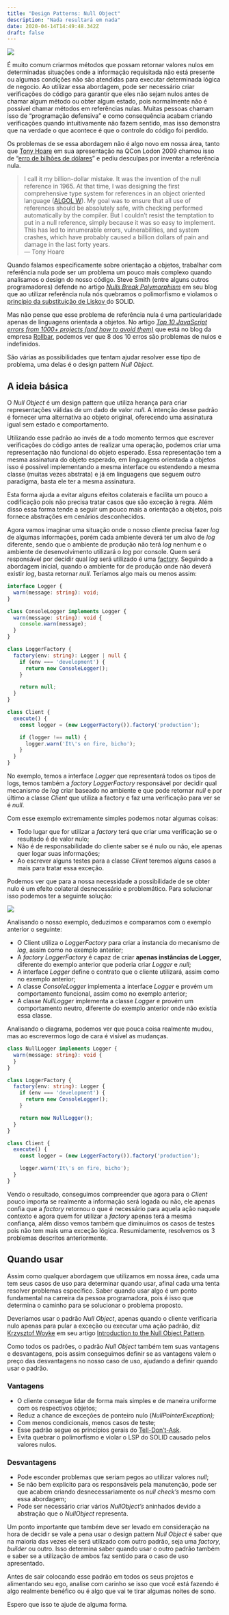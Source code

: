 ```yaml
---
title: "Design Patterns: Null Object"
description: "Nada resultará em nada"
date: 2020-04-14T14:49:48.342Z
draft: false
---
```


![](/uploads/2020/04/14/empty-glass.jpeg)

É muito comum criarmos métodos que possam retornar valores nulos em determinadas
situações onde a informação requisitada não está presente ou algumas condições
não são atendidas para executar determinada lógica de negocio. Ao utilizar essa
abordagem, pode ser necessário criar verificações do código para garantir que
eles não sejam nulos antes de chamar algum método ou obter algum estado, pois
normalmente não é possível chamar métodos em referências nulas. Muitas pessoas
chamam isso de “programação defensiva” e como consequência acabam criando
verificações quando intuitivamente não fazem sentido, mas isso demonstra que na
verdade o que acontece é que o controle do código foi perdido.

Os problemas de se essa abordagem não é algo novo em nossa área, tanto que [Tony
Hoare](https://en.wikipedia.org/wiki/Tony_Hoare) em sua apresentação na QCon
Lodon 2009 chamou isso de “[erro de bilhões de
dólares](https://www.infoq.com/presentations/Null-References-The-Billion-Dollar-Mistake-Tony-Hoare/)”
e pediu desculpas por inventar a referência nula.

> I call it my billion-dollar mistake. It was the invention of the null reference
> in 1965. At that time, I was designing the first comprehensive type system for
references in an object oriented language ([ALGOL
W](https://en.wikipedia.org/wiki/ALGOL_W)). My goal was to ensure that all use
of references should be absolutely safe, with checking performed automatically
by the compiler. But I couldn’t resist the temptation to put in a null
reference, simply because it was so easy to implement. This has led to
innumerable errors, vulnerabilities, and system crashes, which have probably
caused a billion dollars of pain and damage in the last forty years. <br> — Tony
Hoare

Quando falamos especificamente sobre orientação a objetos, trabalhar com
referência nula pode ser um problema um pouco mais complexo quando analisamos o
design do nosso código. Steve Smith (entre alguns outros programadores) defende
no artigo *[Nulls Break
Polymorphism](https://ardalis.com/nulls-break-polymorphism)* em seu blog que ao
utilizar referência nula nós quebramos o polimorfismo e violamos o [princípio da
substituição de Liskov ](https://deviq.com/liskov-substitution-principle/)do
SOLID.

Mas não pense que esse problema de referência nula é uma particularidade apenas
de linguagens orientada a objetos. No artigo *[Top 10 JavaScript errors from
1000+ projects (and how to avoid
them)](https://rollbar.com/blog/top-10-javascript-errors/)* que está no blog da
empresa [Rollbar](https://rollbar.com/), podemos ver que 8 dos 10 erros são
problemas de nulos e indefinidos.

São várias as possibilidades que tentam ajudar resolver esse tipo de problema,
uma delas é o design pattern *Null Object*.

## A ideia básica

O *Null Object* é um design pattern que utiliza herança para criar
representações válidas de um dado de valor *null*. A intenção desse padrão é
fornecer uma alternativa ao objeto original, oferecendo uma assinatura igual sem
estado e comportamento.

Utilizando esse padrão ao invés de a todo momento termos que escrever
verificações do código antes de realizar uma operação, podemos criar uma
representação não funcional do objeto esperado. Essa representação tem a mesma
assinatura do objeto esperado, em linguagens orientada a objetos isso é possível
implementando a mesma interface ou estendendo a mesma classe (muitas vezes
abstrata) e já em linguagens que seguem outro paradigma, basta ele ter a mesma
assinatura.

Esta forma ajuda a evitar alguns efeitos colaterais e facilita um pouco a
codificação pois não precisa tratar casos que são exceção à regra. Além disso
essa forma tende a seguir um pouco mais a orientação a objetos, pois fornece
abstrações em cenários desconhecidos.

Agora vamos imaginar uma situação onde o nosso cliente precisa fazer *log* de
algumas informações, porém cada ambiente deverá ter um alvo de *log* diferente,
sendo que o ambiente de produção não terá *log* nenhum e o ambiente de
desenvolvimento utilizará o *log* por console. Quem será responsável por decidir
qual *log* será utilizado é uma
[factory](https://sourcemaking.com/design_patterns/factory_method). Seguindo a
abordagem inicial, quando o ambiente for de produção onde não deverá existir
*log*, basta retornar *null*. Teríamos algo mais ou menos assim:

```typescript
interface Logger {
  warn(message: string): void;
}

class ConsoleLogger implements Logger {
  warn(message: string): void {
    console.warn(message);
  }
}

class LoggerFactory {
  factory(env: string): Logger | null {
    if (env === 'development') {
      return new ConsoleLogger();
    }

    return null;
  }
}

class Client {
  execute() {
    const logger = (new LoggerFactory()).factory('production');

    if (logger !== null) {
      logger.warn('It\'s on fire, bicho');
    }
  }
}
```

No exemplo, temos a interface *Logger* que representará todos os tipos de logs,
temos também a *factory* *LoggerFactory* responsável por decidir qual mecanismo
de *log* criar baseado no ambiente e que pode retornar *null* e por último a
classe *Client* que utiliza a factory e faz uma verificação para ver se é
*null*.

Com esse exemplo extremamente simples podemos notar algumas coisas:

* Todo lugar que for utilizar a *factory* terá que criar uma verificação se o
resultado é de valor nulo;
* Não é de responsabilidade do cliente saber se é nulo ou não, ele apenas quer
logar suas informações;
* Ao escrever alguns testes para a classe *Client* teremos alguns casos a mais
para tratar essa exceção.

Podemos ver que para a nossa necessidade a possibilidade de se obter nulo é um
efeito colateral desnecessário e problemático. Para solucionar isso podemos ter
a seguinte solução:

![](/uploads/2020/04/14/uml-logger.jpeg)

Analisando o nosso exemplo, deduzimos e comparamos com o exemplo anterior o
seguinte:

* O Client utiliza o *LoggerFactory* para criar a instancia do mecanismo de *log*,
assim como no exemplo anterior;
* A *factory LoggerFactory* é capaz de criar **apenas instâncias de Logger**,
diferente do exemplo anterior que poderia criar *Logger* e *null*;
* A interface *Logger* define o contrato que o cliente utilizará, assim como no
exemplo anterior;
* A classe *ConsoleLogger* implementa a interface *Logger* e provém um
comportamento funcional, assim como no exemplo anterior;
* A classe *NullLogger* implementa a classe *Logger* e provém um comportamento
neutro, diferente do exemplo anterior onde não existia essa classe.

Analisando o diagrama, podemos ver que pouca coisa realmente mudou, mas ao
escrevermos logo de cara é visível as mudanças.

```typescript
class NullLogger implements Logger {
  warn(message: string): void {
  }
}

class LoggerFactory {
  factory(env: string): Logger {
    if (env === 'development') {
      return new ConsoleLogger();
    }

    return new NullLogger();
  }
}

class Client {
  execute() {
    const logger = (new LoggerFactory()).factory('production');

    logger.warn('It\'s on fire, bicho');
  }
}
```

Vendo o resultado, conseguimos compreender que agora para o *Client* pouco
importa se realmente a informação será logada ou não, ele apenas confia que a
*factory* retornou o que é necessário para aquela ação naquele contexto e agora
quem for utilizar a *factory* apenas terá a mesma confiança, além disso vemos
também que diminuímos os casos de testes pois não tem mais uma exceção lógica.
Resumidamente, resolvemos os 3 problemas descritos anteriormente.

## Quando usar

Assim como qualquer abordagem que utilizamos em nossa área, cada uma tem seus
casos de uso para determinar quando usar, afinal cada uma tenta resolver
problemas específico. Saber quando usar algo é um ponto fundamental na carreira
da pessoa programadora, pois é isso que determina o caminho para se solucionar o
problema proposto.

Deveríamos usar o padrão *Null Object*, apenas quando o cliente verificaria nulo
apenas para pular a exceção ou executar uma ação padrão, diz[ Krzysztof
Woyke](https://www.baeldung.com/author/krzysztof-woyke/) em seu artigo
[Introduction to the Null Object
Pattern](https://www.baeldung.com/java-null-object-pattern).

Como todos os padrões, o padrão *Null Object* também tem suas vantagens e
desvantagens, pois assim conseguimos definir se as vantagens valem o preço das
desvantagens no nosso caso de uso, ajudando a definir quando usar o padrão.

### Vantagens

* O cliente consegue lidar de forma mais simples e de maneira uniforme com os
respectivos objetos;
* Reduz a chance de exceções de ponteiro nulo (*NullPointerException);*
* Com menos condicionais, menos casos de teste;
* Esse padrão segue os princípios gerais do
[Tell-Don’t-Ask](https://martinfowler.com/bliki/TellDontAsk.html).
* Evita quebrar o polimorfismo e violar o LSP do SOLID causado pelos valores
nulos.

### Desvantagens

* Pode esconder problemas que seriam pegos ao utilizar valores *null*;
* Se não bem explicito para os responsáveis pela manutenção, pode ser que acabem
criando desnecessariamente os *null check’s* mesmo com essa abordagem;
* Pode ser necessário criar vários *NullObject’s* aninhados devido a abstração que
o *NullObject* representa.

Um ponto importante que também deve ser levado em consideração na hora de
decidir se vale a pena usar o design pattern *Null Object* é saber que na
maioria das vezes ele será utilizado com outro padrão, seja uma *factory*, 
*builder* ou outro. Isso determina saber quando usar o outro padrão também e
saber se a utilização de ambos faz sentido para o caso de uso apresentado.

Antes de sair colocando esse padrão em todos os seus projetos e alimentando seu
ego, analise com carinho se isso que você está fazendo é algo realmente benéfico
ou é algo que vai te tirar algumas noites de sono.

Espero que isso te ajude de alguma forma.
